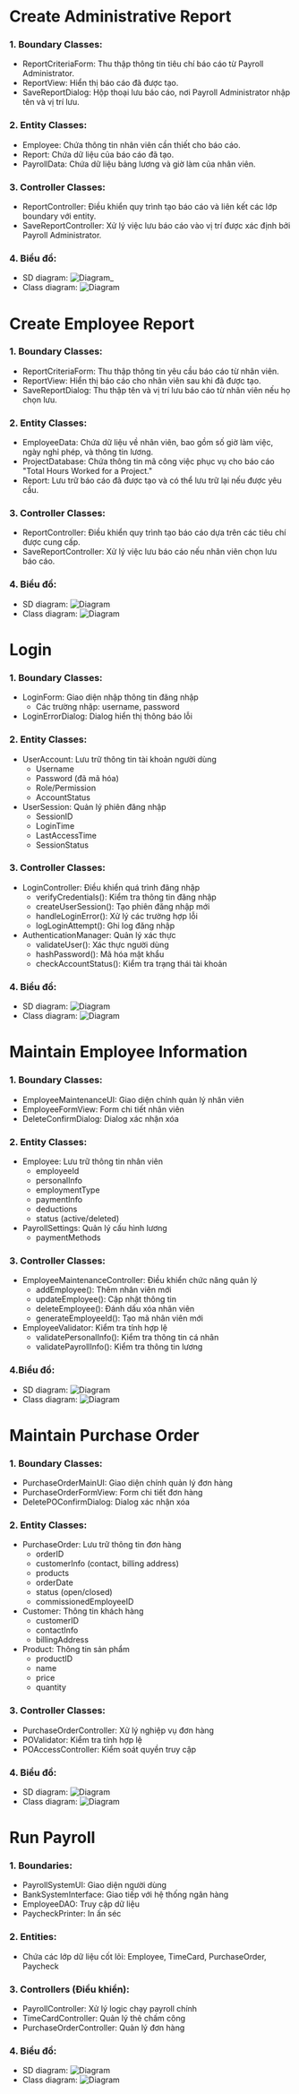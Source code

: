 # Create Administrative Report
### 1. Boundary Classes:
- ReportCriteriaForm: Thu thập thông tin tiêu chí báo cáo từ Payroll Administrator.
- ReportView: Hiển thị báo cáo đã được tạo.
- SaveReportDialog: Hộp thoại lưu báo cáo, nơi Payroll Administrator nhập tên và vị trí lưu.
### 2. Entity Classes:</h3>
- Employee: Chứa thông tin nhân viên cần thiết cho báo cáo.
- Report: Chứa dữ liệu của báo cáo đã tạo.
- PayrollData: Chứa dữ liệu bảng lương và giờ làm của nhân viên.
### 3. Controller Classes:
- ReportController: Điều khiển quy trình tạo báo cáo và liên kết các lớp boundary với entity.
- SaveReportController: Xử lý việc lưu báo cáo vào vị trí được xác định bởi Payroll Administrator.
### 4. Biểu đồ:
- SD diagram:
![Diagram](https://www.planttext.com/api/plantuml/png/V99DJiCm48NtFiLSe1Vm0ZKY1I4X6b69_P1Cq4Z-YHodA6TZmP6u0ZPEegGrpIAItxnldktnpzVtllVe_A2LmDfR1nMEpYfLD9eDzzvX5B67gX2YAc1t1w_KMUVl7NjoZ0_MQGa74nPJ1UQIk7QkU6jy328duJIyQxxc5aUafdsLw5665jundMbM8SfYPO5TDYXmWpDRAXTsq9so8z4gQPRWoRHMBAkRELic5vGq2OzaA5mrJSBalTrzPfejb0juO_gKK7BVAHndkq3buOJd9HJ2bqOSrIIMZCf-I3XsP98vAN_cIziMtKouevhRCNLujZLwjWRGDF22cYwQvQzejTCqkF-Xx0c2eUNm0cD5a6c4s8T_VFY_0000__y30000)_
- Class diagram:
![Diagram](https://www.planttext.com/api/plantuml/png/V95D2i8m48NtEKNetYj8CQrhKN0_j4C9facPJ9KYdio5H_8ADWeQRMfsUTzZtlpShxVSCn3thH4TL0TeK6OhrziQQ93AWFVeCtaMSdnL-CejTevOaMOa3Mj7xGJkDPuYSGT7V852Wt6Dk8XFM6bPyqnKsNR63OYJW4ZOm43Ec08OlkegPpa0fBzZl5t9VYCyrlxLv6APsiQyxRcNUPn4yNofne9dik0SRHrE-W000F__0m00)

# Create Employee Report
### 1. Boundary Classes:
- ReportCriteriaForm: Thu thập thông tin yêu cầu báo cáo từ nhân viên.
- ReportView: Hiển thị báo cáo cho nhân viên sau khi đã được tạo.
- SaveReportDialog: Thu thập tên và vị trí lưu báo cáo từ nhân viên nếu họ chọn lưu.
### 2. Entity Classes:
- EmployeeData: Chứa dữ liệu về nhân viên, bao gồm số giờ làm việc, ngày nghỉ phép, và thông tin lương.
- ProjectDatabase: Chứa thông tin mã công việc phục vụ cho báo cáo "Total Hours Worked for a Project."
- Report: Lưu trữ báo cáo đã được tạo và có thể lưu trữ lại nếu được yêu cầu.
### 3. Controller Classes:
- ReportController: Điều khiển quy trình tạo báo cáo dựa trên các tiêu chí được cung cấp.
- SaveReportController: Xử lý việc lưu báo cáo nếu nhân viên chọn lưu báo cáo.
### 4. Biểu đồ:
- SD diagram:
![Diagram](https://www.planttext.com/api/plantuml/png/V5FBJiCm4BpxA_O8X_w03wWI2GY9GaKbxfjaWumSst8sHVas3dmIlu1D7gIfgG-MF3ipEx4ttvzVsvRHSzTeWILR3tdZjEs905l8TtiXmWQR6tWXPptVUiNa5TvPtqZ8JJYC5PXAufovq5l3tcfDNiAXAnfrhfiPKJMboP1H1W_sYexq5pBYOac2JR9NK7RUh7IfXdjltwdaM2-mfKNFiG8FfhPmfMf0vxGgiT1qBLQooocMJiaG0oRXdWnvP1g1aNlPVD9Kfw9KWrT57n8orJgD_VICRETR4W8rmm6FSm08Qvo720zefb3RDmdFZip07f1VzffsAZqP1qUbgll1uT6MoCeQG5F14pQqCalVroBgyCB_Yv9V40Yr2kCQAu9C9SGsxF7V-0400F__0m00)
- Class diagram:
![Diagram](https://www.planttext.com/api/plantuml/png/V57B3e8m4BptAnhk_e8X0fwD9jvNs91gQSbsqH3Zbtdma_m5gIRAezXRPoOxExFF-oDs3CHDfKKD-GbAbD7ADgO0QcMYmJbqaRmAsRtSV-KMQqkSa68a1MjBrOJSAxpqm1sSyKEa2hGjnKtyp3B3YcUiighMjaLCWQ47RyWUCMUF7i3Xn7umFx66oMgDz3VELnNSkqTtiyUON2n3hSpBtls4w47Wa60SFRIYrqqgZz4K_iWl0000__y30000)

# Login
### 1. Boundary Classes:
- LoginForm: Giao diện nhập thông tin đăng nhập
   - Các trường nhập: username, password
- LoginErrorDialog: Dialog hiển thị thông báo lỗi
### 2. Entity Classes:
- UserAccount: Lưu trữ thông tin tài khoản người dùng
   - Username
   - Password (đã mã hóa)
   - Role/Permission
   - AccountStatus
- UserSession: Quản lý phiên đăng nhập
   - SessionID
   - LoginTime
   - LastAccessTime
   - SessionStatus
### 3. Controller Classes:
- LoginController: Điều khiển quá trình đăng nhập
   - verifyCredentials(): Kiểm tra thông tin đăng nhập
   - createUserSession(): Tạo phiên đăng nhập mới
   - handleLoginError(): Xử lý các trường hợp lỗi
   - logLoginAttempt(): Ghi log đăng nhập
- AuthenticationManager: Quản lý xác thực
   - validateUser(): Xác thực người dùng
   - hashPassword(): Mã hóa mật khẩu
   - checkAccountStatus(): Kiểm tra trạng thái tài khoản
### 4. Biểu đồ:
- SD diagram:
![Diagram](https://www.planttext.com/api/plantuml/png/d59BJiGm3Dtd55x2OYxG1PfgEiE6GOWH1p2fAP7I13aE8yx6WYDn1PAsL5MLOK4NaVhizx7bxy-lRH1aYRrLgCKpF0LYfV8Bcnkuyvrn1yzz1NidD9OTzWJeMdZ04CwUMpMtpPoTTyBUMk8AJl6vDpBYqA2WMhLaLXtbbPmOZMAyEwB3BdCNC5qDgJHJcn6quLefjBAY9ZkjAOINQ1MahoYS7RDQhRMFJYfu9653xmGJ0Wq96Xi6YKKdR2vdJHgHNL7XGeZIjihJ32g5jULefrHFhHNicDAQu9xEC65p_Ec_RFbR7Fdj9Q_5CTmofWdhCHhPGElOXpJwfFJ_sRD8PFeppvxPSvEkmNSLD2QyMVo00OHZ2fUy5BbMgMrwyvN_0000__y30000)
- Class diagram:
![Diagram](https://www.planttext.com/api/plantuml/png/V94n3i8m34Ntd2BgpXLGIoaJJAW7iDAeHAGnijq18Kx6m96u0kbGDLGjtcn_F_lBdzSxPm6IllFg1kOAhTNP3llG0DrrwO7PSgOVIiSmGwgFsBfmGEhcjOe8QU_0OwkUQi9LGPoim6gsL1WJ5ygiUhRC3iCFgSGWXDvR-dFQ94ewHIyN6-ym815wWX1vDB1d8tgpJGokDLEd2vhKrEBYKJHwp6reXWzy0G00__y30000)

# Maintain Employee Information
### 1. Boundary Classes:
- EmployeeMaintenanceUI: Giao diện chính quản lý nhân viên
- EmployeeFormView: Form chi tiết nhân viên
- DeleteConfirmDialog: Dialog xác nhận xóa
### 2. Entity Classes:
- Employee: Lưu trữ thông tin nhân viên
   - employeeId
   - personalInfo 
   - employmentType 
   - paymentInfo 
   - deductions 
   - status (active/deleted)
- PayrollSettings: Quản lý cấu hình lương
   - paymentMethods
### 3. Controller Classes:
- EmployeeMaintenanceController: Điều khiển chức năng quản lý
   - addEmployee(): Thêm nhân viên mới
   - updateEmployee(): Cập nhật thông tin
   - deleteEmployee(): Đánh dấu xóa nhân viên
   - generateEmployeeId(): Tạo mã nhân viên mới
- EmployeeValidator: Kiểm tra tính hợp lệ
   - validatePersonalInfo(): Kiểm tra thông tin cá nhân
   - validatePayrollInfo(): Kiểm tra thông tin lương
### 4.Biểu đồ:
- SD diagram:
![Diagram](https://www.planttext.com/api/plantuml/png/d5L1Ri8m4Bpx5Vu0uXuf5LKJ92HG9H3SLydIMdBio7P0lAs7FgbVw8O0SKDCKd99v5tFZcT6pi_NzymwCAug98FCQSDVyq8eniulFddXQL5AVK9SWL0E5QWCjuk8xmGURpM-5DQntiu0n9jMpcWfqKHygI5leH9mq0VLxl0X8xv6PmGUC426JuO944HbrF1fV0fXPH9XImcd3XoBOv8sdwQvS6rfeVRQ5E24LZoE1qNVeCJCtUCCIp-dCRLb4NylqJjglNu_jkrE2Svuvg038IthDlgRTo153XGb2adpYG5tRvr_v6o7N-grE6kqbIGLGJf_ULDb6LhBE3sFE0MCty2Xoyr76f6-RLcVRqgEFC0Paq7wtWjJU81Zg8IZqk1qGeZIeY_VdCoi3Fv7FZ_X7b9gZ3QMeShFIKyegFxqvtBUGGcdl6cyI9W8aFg3G3xryIfhCxcfjDDxjrsDQ8gifsT4i4Om3zzdXRvBvJD9EdEWOpz_a_LcYCt8vFftyGi00F__0m00)
- Class diagram:
![Diagram](https://www.planttext.com/api/plantuml/png/Z5512i903BplAnRlVa6ARGKFWY3s7jfO5jDisKsH8hxCWq_o2tOljiMgpIsPJ2QPFE-Fo0iuQIfIDUHdA54lrhRX0bohOmBlqI_qLUakyf3gjAh9jeWxC2p8m3aUjnFunhegCtWPG0aI2iQMJyPLYG6ofRgfNZXbCV97Tb3QG-iiqG5539T-DAeJaG2Yctr5Jvdeou1C0M9TKFb9rilL5uzcqzxMpMQeZpr7Q8HSX1U_0000__y30000)

# Maintain Purchase Order
### 1. Boundary Classes:
- PurchaseOrderMainUI: Giao diện chính quản lý đơn hàng
- PurchaseOrderFormView: Form chi tiết đơn hàng
- DeletePOConfirmDialog: Dialog xác nhận xóa
### 2. Entity Classes:
- PurchaseOrder: Lưu trữ thông tin đơn hàng
   - orderID
   - customerInfo (contact, billing address)
   - products
   - orderDate
   - status (open/closed)
   - commissionedEmployeeID
- Customer: Thông tin khách hàng
   - customerID
   - contactInfo
   - billingAddress
- Product: Thông tin sản phẩm
   - productID
   - name
   - price
   - quantity
### 3. Controller Classes:
- PurchaseOrderController: Xử lý nghiệp vụ đơn hàng
- POValidator: Kiểm tra tính hợp lệ
- POAccessController: Kiểm soát quyền truy cập
### 4. Biểu đồ:
- SD diagram:
![Diagram](https://www.planttext.com/api/plantuml/png/p5RDRi8m3BxdAV82q-v8J4EKJPCsWK1mpngpHaiRvAHCFDiEUwIzmbnIklwbm4xZW22sltosFxlz_lowjqwWorFDHEmCyhK5PApuvZTtV95Zd0WBSvI0Bq9bwwSHtoZug2pyQEBFoZhMuzq1cPhCeT4QSCIVZP0j8Ci2tXsW4L-2GmLxEC-5tmpH89mSis1mdKEe996oEoqETGms7lE9bBSpgLoRuNWyNE4LQ8XTA3nOv_aaZi7QUcxJ1E9txi_vKhqbZYhSyGidLaO-eiWSo8iw_60mBIGoulCTPEtK2sj_yhznCxeBI_y8d52w9OkJgyzw8xIIWiHBqlG_JvT5mWbMS-Zc-NjfwQHCHeAmkQOE2ktgnwlyM0p6wHEc4rBPIkmRj3eeJQrFS-jCMWHk0DNsK1rK5Ia0giD1WRT3EHct2bDgw1aM2pGoZrr5elpF9tl24QzAAtVm6ALXa4TVz1LScjDV3CTwrsvs1-DCPVpbt0FT4kOmYz2OB66BO9Fw_8CcpTVKyq0vvmXNgAUzN6fWCqH3kn8oUTmp4UqBrzc35swPtk3_jsCypSMyR5caX3Plb4HYFavjzBNnbYhrGDofyqSpXR5Uly69lg1mPvvVgMdkX3yej-9_jMORm-CVMVSagE9Lu0S00F__0m00)
- Class diagram:
![Diagram](https://www.planttext.com/api/plantuml/png/Z58n3i8m3DppYgWxNq250X83QXUwMuc1Y3H1ZYE442zZu4byWR902grKRxuxtrcMd_T77XY8OsF52TGHzYYpkOzE0rraOI4439cy2jcMUhUoYgGE4B0aZRG1uxRh8NRbgQaDdXD-WHOPgxBmRcUeMHYmVYzkufk-T6nuJ7Q25p6mRpfGHLv7nHthDfJ9MuiqmluhJXLb3TPeODz5PqfX2Cb86plW9YVJtXkEbN-EEdP094ltaR-x_sjoTFhz8Iy0003__mC0)

# Run Payroll
### 1. Boundaries:
- PayrollSystemUI: Giao diện người dùng
- BankSystemInterface: Giao tiếp với hệ thống ngân hàng
- EmployeeDAO: Truy cập dữ liệu
- PaycheckPrinter: In ấn séc
### 2. Entities:
- Chứa các lớp dữ liệu cốt lõi: Employee, TimeCard, PurchaseOrder, Paycheck
### 3. Controllers (Điều khiển):
- PayrollController: Xử lý logic chạy payroll chính
- TimeCardController: Quản lý thẻ chấm công
- PurchaseOrderController: Quản lý đơn hàng
### 4. Biểu đồ:
- SD diagram:
![Diagram](https://www.planttext.com/api/plantuml/png/Z5H1Rjim4Bpp5Nji3_c000T9h3RmAOBJzBwXrZKHYXB8LG2_BOSygLyeAL4oROb5JgB8dTcTuNB_VdpUEKRBVQC5IcujL7YohTRtTQEC4EaVtDnEfyydnzIyx0hO6SKAcQOJsFT6N4Kbm6rhE7p95l0S4i-uohQId1DYivdMy4ir15kqjOFDHYme0cy82H4fyPxOAdedG5F3RzIg3WMUoSGI5AX-D9rkJqJb_LC1FudbSTvAmKaOtEGhwAqvew14njMqwzPCHTVN5C6TBMhPw-ZveF6H3Dcu8Oyat_9-NOYSZPfr3ack5QuK60LUubOJLhsLHtJqP6koASNey9uqlQFXEGw6G0VVr06mwxII-AhfkyZmB58agYufeIH6fTqbqoWmLsEK6V63nbmPEP-Yl9HYrQPuSqLolUjNAwPLBkS4gMVCkNTAvRmvh_sNUkK1pTluXdU6oHvGad-rvAigbIN9tj6kTOf7-fNeN8KX5Fp6GTa6MRNc_vvKLWN60eO5LCUJyrsXLoo9aRcymx4oVtnktxZaBHeVLFoRPr7EaCNqytPssZ_22HYPlA8mtRXtor5ufXc6Qd4z0DFQxhpNOJB_0m00__y30000)
- Class diagram:
![Diagram](https://www.planttext.com/api/plantuml/png/V51B3e8m4Dtt58qdGP05AqZK0qpQKGZza6bPD8QJkV18Na4QOoWHdTtCctcVUTuVcVD0VjIA3I1wk2BVvNOq4YZmGe5pw7RynlXS8hQyWK1MgMDm7lMvIf0SJFyULyOZNK1WWfPwK3OW7lRrcasqAFg6kdZ39hRuA8tl_0yN7xPaTEeq5a0oPHz9jE2m9ZbpVwkkv0fhV4o6z3VuihQXlGckN2GR4ylGoFZw5m000F__0m00)




